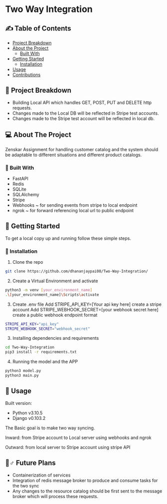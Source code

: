 # Two Way Integration

 
 ## ✍️ Table of Contents
- [Project Breakdown](#project-breakdown)
- [About the Project](#about-the-project)
  - [Built With](#built-with)
- [Getting Started](#getting-started)
  - [Installation](#installation)
- [Usage](#usage)
- [Contributions](#contributions)

## 🔨 Project Breakdown 
- Building Local API which handles GET, POST, PUT and DELETE http requests. 
- Changes made to the Local DB will be reflected in Stripe test accounts.
- Changes made to the Stripe test account will be reflected in local db.

## 💻 About The Project
Zenskar Assignment for handling customer catalog and the system should be adaptable to different situations and different product catalogs.

### 🔧 Built With
  - FastAPI
  - Redis
  - SQLite
  - SQLAlchemy
  - Stripe
  - Webhooks ~ for sending events from stripe to local endpoint
  - ngrok ~ for forward referencing local url to public endpoint
  

## 🚀 Getting Started
To get a local copy up and running follow these simple steps.

### 🔨 Installation
1. Clone the repo

```sh
git clone https://github.com/dhananjaypai08/Two-Way-Integration/
```

2. Create a Virtual Environment and activate

```sh
python3 -m venv [your_environment_name]
.\[your_environment_name]\Scripts\activate
```
3. Create .env file
Add STRIPE_API_KEY=[Your api key here] create a stripe account
Add STRIPE_WEBHOOK_SECRET=[your webhook secret here] create a public webhook endpoint 
format
```sh
STRIPE_API_KEY="api_key"
STRIPE_WEBHOOK_SECRET="webhook_secret"
```

3. Installing dependencies and requirements

```sh
cd Two-Way-Integration
pip3 install -r requirements.txt
```

4. Running the model and the APP
```sh
python3 model.py 
python3 main.py
```

## 🧠 Usage
Built version:
- Python v3.10.5
- Django v0.103.2

The Basic goal is to make two way syncing.

Inward: from Stripe account to Local server using webhooks and ngrok

Outward: from local server to Stripe account using stripe API

## 🏃♂️ Future Plans
- Containerization of services
- Integration of redis message broker to produce and consume tasks for the two sync
- Any changes to the resource catalog should be first sent to the message broker which will process these requests.

